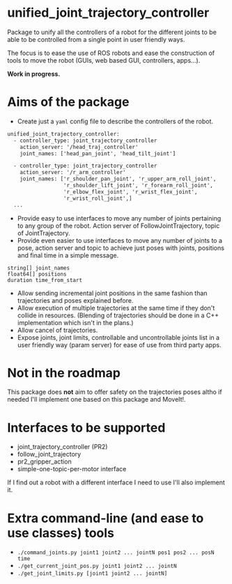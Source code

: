 # unified_joint_trajectory_controller
Package to unify all the controllers of a robot for the different joints
to be able to be controlled from a single point in user friendly ways.

The focus is to ease the use of ROS robots and ease the construction of
tools to move the robot (GUIs, web based GUI, controllers, apps...).

**Work in progress.**

# Aims of the package

* Create just a `yaml` config file to describe the controllers of the robot.
```xml
unified_joint_trajectory_controller:
  - controller_type: joint_trajectory_controller
    action_server: '/head_traj_controller'
    joint_names: ['head_pan_joint', 'head_tilt_joint']

  - controller_type: joint_trajectory_controller
    action_server: '/r_arm_controller'
    joint_names: ['r_shoulder_pan_joint', 'r_upper_arm_roll_joint',
                  'r_shoulder_lift_joint', 'r_forearm_roll_joint',
                  'r_elbow_flex_joint', 'r_wrist_flex_joint',
                  'r_wrist_roll_joint',]
  ...
```
* Provide easy to use interfaces to move any number of joints pertaining to any group
of the robot. Action server of FollowJointTrajectory, topic of JointTrajectory. 
* Provide even easier to use interfaces to move any number of joints to a pose, action server and topic to achieve just poses with joints, positions and final time in a simple message.
```
string[] joint_names
float64[] positions
duration time_from_start
```
* Allow sending incremental joint positions in the same fashion than trajectories and poses explained before.
* Allow execution of multiple trajectories at the same time if they don't collide
in resources. (Blending of trajectories should be done in a C++ implementation which isn't 
in the plans.)
* Allow cancel of trajectories.
* Expose joints, joint limits, controllable and uncontrollable joints list in a user friendly way (param server) for ease of use from third party apps.

# Not in the roadmap
This package does **not** aim to offer safety on the trajectories poses altho 
if needed I'll implement one based on this package and MoveIt!.

# Interfaces to be supported
* joint_trajectory_controller (PR2)
* follow_joint_trajectory
* pr2_gripper_action
* simple-one-topic-per-motor interface

If I find out a robot with a different interface I need to use I'll also implement it.

# Extra command-line (and ease to use classes) tools

* `./command_joints.py joint1 joint2 ... jointN pos1 pos2 ... posN time`
* `./get_current_joint_pos.py joint1 joint2 ... jointN`
* `./get_joint_limits.py [joint1 joint2 ... jointN]`

